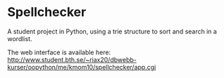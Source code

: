 # Spellchecker
A student project in Python, using a trie structure to sort and search in a wordlist.

The web interface is available here:
http://www.student.bth.se/~riax20/dbwebb-kurser/oopython/me/kmom10/spellchecker/app.cgi
